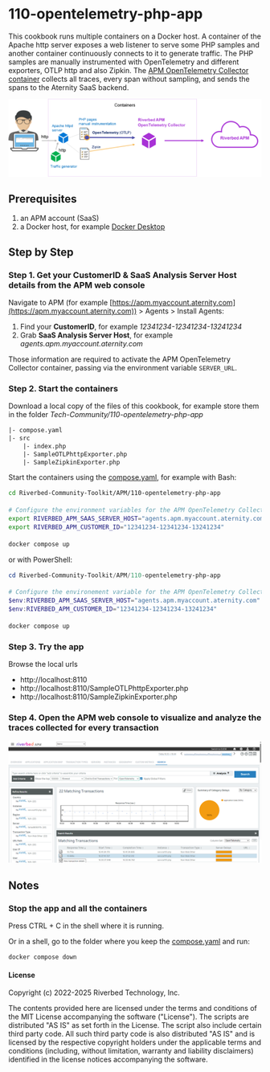 # 110-opentelemetry-php-app

This cookbook runs multiple containers on a Docker host. A container of the Apache http server exposes a web listener to serve some PHP samples and another container continuously connects to it to generate traffic. The PHP samples are manually instrumented with OpenTelemetry and different exporters, OTLP http and also Zipkin. The [APM OpenTelemetry Collector container](https://hub.docker.com/r/aternity/apm-collector) collects all traces, every span without sampling, and sends the spans to the Aternity SaaS backend. 

![diagram](images/110-diagram.png)

## Prerequisites

1. an APM account (SaaS)
2. a Docker host, for example [Docker Desktop](https://www.docker.com/products/docker-desktop)

## Step by Step

### Step 1. Get your CustomerID & SaaS Analysis Server Host details from the APM web console

Navigate to APM (for example [https://apm.myaccount.aternity.com](https://apm.myaccount.aternity.com)) > Agents > Install Agents:

1. Find your **CustomerID**, for example *12341234-12341234-13241234*
2. Grab **SaaS Analysis Server Host**, for example *agents.apm.myaccount.aternity.com*

Those information are required to activate the APM OpenTelemetry Collector container, passing via the environment variable `SERVER_URL`. 

### Step 2. Start the containers

Download a local copy of the files of this cookbook, for example store them in the folder *Tech-Community/110-opentelemetry-php-app*

```
|- compose.yaml
|- src
    |- index.php
    |- SampleOTLPhttpExporter.php
    |- SampleZipkinExporter.php
```

Start the containers using the [compose.yaml](compose.yaml), for example with Bash:

```bash
cd Riverbed-Community-Toolkit/APM/110-opentelemetry-php-app

# Configure the environment variables for the APM OpenTelemetry Collector
export RIVERBED_APM_SAAS_SERVER_HOST="agents.apm.myaccount.aternity.com"
export RIVERBED_APM_CUSTOMER_ID="12341234-12341234-13241234"

docker compose up
```

or with PowerShell:

```PowerShell
cd Riverbed-Community-Toolkit/APM/110-opentelemetry-php-app

# Configure the environement variable for the APM OpenTelemetry Collector
$env:RIVERBED_APM_SAAS_SERVER_HOST="agents.apm.myaccount.aternity.com"
$env:RIVERBED_APM_CUSTOMER_ID="12341234-12341234-13241234"

docker compose up
```

### Step 3. Try the app

Browse the local urls

- http://localhost:8110
- http://localhost:8110/SampleOTLPhttpExporter.php
- http://localhost:8110/SampleZipkinExporter.php


### Step 4. Open the APM web console to visualize and analyze the traces collected for every transaction

![APM OpenTelemetry traces](images/riverbed-apm-opentelemetry-service110-php-transactions.png)

## Notes

### Stop the app and all the containers

Press CTRL + C in the shell where it is running.

Or in a shell, go to the folder where you keep the [compose.yaml](compose.yaml) and run:

```shell
docker compose down
```

#### License

Copyright (c) 2022-2025 Riverbed Technology, Inc.

The contents provided here are licensed under the terms and conditions of the MIT License accompanying the software ("License"). The scripts are distributed "AS IS" as set forth in the License. The script also include certain third party code. All such third party code is also distributed "AS IS" and is licensed by the respective copyright holders under the applicable terms and conditions (including, without limitation, warranty and liability disclaimers) identified in the license notices accompanying the software.
